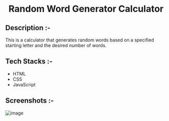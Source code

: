 # <p align="center">Random Word Generator Calculator</p>

## Description :-

This is a calculator that generates random words based on a specified starting letter and the desired number of words.

## Tech Stacks :-

- HTML
- CSS
- JavaScript

## Screenshots :-

![image](https://github.com/Rakesh9100/CalcDiverse/assets/73993775/78e57adb-0f79-4a4d-8cbe-20484b886b38)
